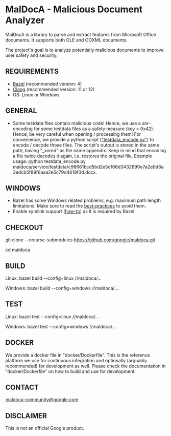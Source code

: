 # MalDocA - Malicious Document Analyzer

MalDocA is a library to parse and extract features from Microsoft Office documents. It supports both OLE and OOXML documents.

The project's goal is to analyze potentially malicious documents to improve user safety and security.

## REQUIREMENTS
- [Bazel](https://bazel.build) (recommended version: 4)
- [Clang](https://clang.llvm.org) (recommended version: 11 or 12)
- OS: Linux or Windows

## GENERAL
- Some testdata files contain malicious code! Hence, we use a xor-encoding for some testdata files as a safety measure (key = 0x42). Hence, be very careful when opening / processing them! For convenience, we provide a python script (["testdata_encode.py"](https://github.com/google/maldoca/testdata_encode.py)) to encode / decode those files. The script's output is stored in the same path, having "_xored" as file name appendix. Keep in mind that encoding a file twice decodes it again, i.e. restores the original file. Example usage: python testdata_encode.py maldoca/service/testdata/c98661bcd5bd2e5df06d3432890e7a2e8d6a3edcb5f89f6aaa2e5c79d4619f3d.docx. 

## WINDOWS
- Bazel has some Windows related problems, e.g. maximum path length limitations. Make sure to read the [best-practices](https://docs.bazel.build/versions/main/windows.html#best-practices) to avoid them.
- Enable symlink support ([how-to](https://docs.bazel.build/versions/main/windows.html#enable-symlink-support)) as it is required by Bazel.

## CHECKOUT
git clone --recurse-submodules https://github.com/google/maldoca.git

cd maldoca

## BUILD
Linux: bazel build --config=linux //maldoca/...

Windows: bazel build --config=windows //maldoca/...

## TEST
Linux: bazel test --config=linux //maldoca/...

Windows: bazel test --config=windows //maldoca/...

## DOCKER
We provide a docker file in "docker/Dockerfile". This is the reference
platform we use for continuous integration and optionally (arguably recommended)
for development as well. Please check the documentation in "docker/Dockerfile" on how to
build and use for development.

## CONTACT
maldoca-community@google.com

## DISCLAIMER
This is not an official Google product.

